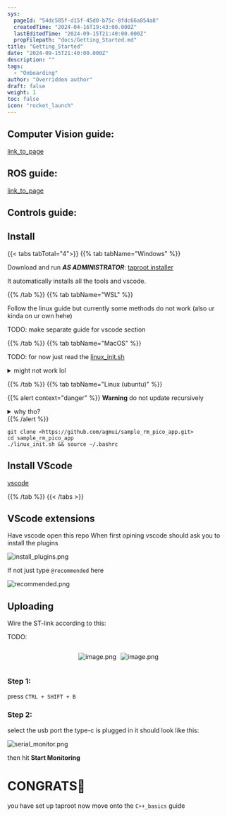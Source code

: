 ```yaml
---
sys:
  pageId: "54dc585f-d15f-45d0-b75c-8fdc66a854a8"
  createdTime: "2024-04-16T19:43:00.000Z"
  lastEditedTime: "2024-09-15T21:40:00.000Z"
  propFilepath: "docs/Getting_Started.md"
title: "Getting_Started"
date: "2024-09-15T21:40:00.000Z"
description: ""
tags:
  - "Onboarding"
author: "Overridden author"
draft: false
weight: 1
toc: false
icon: "rocket_launch"
---
```


## Computer Vision guide:

[link_to_page](86d45bc0-388b-4d26-8848-44f255f73d0e)

## ROS guide:

[link_to_page](3c76c1de-ec8f-46d6-8b0a-294005edc2d5)

## Controls guide:

## Install

{{< tabs tabTotal="4">}}
{{% tab tabName="Windows" %}}

Download and run _**AS ADMINISTRATOR**_: [taproot installer](https://github.com/Thornbots/TeachingFreshies/releases/tag/1.0)

It automatically installs all the tools and vscode.

{{% /tab %}}
{{% tab tabName="WSL" %}}

Follow the linux guide but currently some methods do not work (also ur kinda on ur own hehe)

TODO: make separate guide for vscode section

{{% /tab %}}
{{% tab tabName="MacOS" %}}

TODO: for now just read the [linux_init.sh](https://github.com/agmui/sample_rm_pico_app/blob/main/linux_init.sh)

<details>
<summary>might not work lol</summary>

`brew install libusb pkg-config`

Next install: [vscode](https://code.visualstudio.com/Download)

</details>

{{% /tab %}}
{{% tab tabName="Linux (ubuntu)" %}}

{{% alert context="danger" %}}
**Warning** do not update recursively
<details>
<summary>why tho?</summary>
There are some submodules that may go on for a while (like tinyusb) and I highly
recommend you don't need to get them.
If you want to see what submodules I update just look in `linux_init.sh`
</details>
{{% /alert %}}

```shell
git clone <https://github.com/agmui/sample_rm_pico_app.git>
cd sample_rm_pico_app
./linux_init.sh && source ~/.bashrc
```

## Install VScode

[vscode](https://code.visualstudio.com/Download)

{{% /tab %}}
{{< /tabs >}}

## VScode extensions

Have vscode open this repo
When first opining vscode should ask you to install the plugins

![install_plugins.png](https://prod-files-secure.s3.us-west-2.amazonaws.com/d518164a-d88e-44d1-a4ee-3adb3bd8bce0/89bd30f0-1825-4e77-867b-0a41ce370880/install_plugins.png?X-Amz-Algorithm=AWS4-HMAC-SHA256&X-Amz-Content-Sha256=UNSIGNED-PAYLOAD&X-Amz-Credential=ASIAZI2LB46646SSXU2Q%2F20250204%2Fus-west-2%2Fs3%2Faws4_request&X-Amz-Date=20250204T170252Z&X-Amz-Expires=3600&X-Amz-Security-Token=IQoJb3JpZ2luX2VjEBkaCXVzLXdlc3QtMiJGMEQCIFPXH6yIyrg%2BJFWk4m5mW4z0QdDEMkH%2FnVFAMqAazDL5AiAeOFZUDmaLR5AXzPEeanbBXQJD92ijwlz7rj6JrJf8sCr%2FAwgyEAAaDDYzNzQyMzE4MzgwNSIM%2Fbtx9tEBtIU9n7nLKtwDqb%2BjA5kdyYRGZeEvFlvzkE%2FSCT%2Biso9WzoiRNd0RFT%2BAQ2Ms4%2BWaz07pPuUgAAsdY8V3RRqVTgn1Q6zq13K3CckxYmqC3ft%2F%2F7sHU3uJtvu1G5yXUjsBvHrle1%2FGMEYD4TgHOf%2B6mnKp0FwMfHHE0Q1TGaxcn7jpHAr8gi8JXL2iCvOckDL8EmEHHGTJwsTwgnGsmFBAC%2B6Ejin7zc1nDah3lUdtjoYlpLW1hRjYuxcTp8mCukZHG6VJ560nbtxYDz%2BFrH0Tm9Kimt2mHT%2FC5O6VruGFo8Bccp9DdkBHBamkISO8fYYqWsWWZa1e1hNVdIiBCiNQKrN6TkAApphSXYUgi9DetOxBR0ESko%2BTuoASalAFXm9n14SvPMC%2By24E76tzyXhHdtmLe99fE3N9SKA%2Bzt2xaUxM1EvUkTFQeTYBKPTdLgm60vBYSCxUtnkCxEyKr9yTRJWdoA0zOaM4RPBL0PPJhtvuHJw3yG3ryK4W5z8tarVKh%2F3Y%2BwaiDfL7tIRKWV48hGzbzGVb8PO6SgqJaFWNSjsTPRoyDQcMozygtJLZFEJgJXKweJOagKmDFvDy96Ki7S3%2FImKrooB6VpzhDBTC4f%2BIy9EpUAxTqc75WLoqjonIynRCcesw2oWJvQY6pgFCkq1%2F9SHMzPtn2G0XYMTd%2Fp4sDB%2Bf1PNs1kj0vsGnww73b9g2Pqn04BZYcYYUS3WDZwhje6y5gE4W1Zg4Zl5Dx%2FZM4keHBRPKkQYBFCnqoc970G%2BZTIjB%2F6rRA0lGQ2TaQMzeskBy7D%2B66v474E7PmqZqUuS7M5l32M1AxVNTx4pAeFtW8AT4LvFMo0GXKdExfEPcwDlljdlGQuPugfeX2hU8ZJFN&X-Amz-Signature=3199678d640523d9396b0a11b304b025f17e7a17d43c7186d7f3efb3e7494f0f&X-Amz-SignedHeaders=host&x-id=GetObject)

If not just type `@recommended` here  

![recommended.png](https://prod-files-secure.s3.us-west-2.amazonaws.com/d518164a-d88e-44d1-a4ee-3adb3bd8bce0/61e661e9-5d85-4dfc-be0d-8d2097a5e793/recommended.png?X-Amz-Algorithm=AWS4-HMAC-SHA256&X-Amz-Content-Sha256=UNSIGNED-PAYLOAD&X-Amz-Credential=ASIAZI2LB46646SSXU2Q%2F20250204%2Fus-west-2%2Fs3%2Faws4_request&X-Amz-Date=20250204T170252Z&X-Amz-Expires=3600&X-Amz-Security-Token=IQoJb3JpZ2luX2VjEBkaCXVzLXdlc3QtMiJGMEQCIFPXH6yIyrg%2BJFWk4m5mW4z0QdDEMkH%2FnVFAMqAazDL5AiAeOFZUDmaLR5AXzPEeanbBXQJD92ijwlz7rj6JrJf8sCr%2FAwgyEAAaDDYzNzQyMzE4MzgwNSIM%2Fbtx9tEBtIU9n7nLKtwDqb%2BjA5kdyYRGZeEvFlvzkE%2FSCT%2Biso9WzoiRNd0RFT%2BAQ2Ms4%2BWaz07pPuUgAAsdY8V3RRqVTgn1Q6zq13K3CckxYmqC3ft%2F%2F7sHU3uJtvu1G5yXUjsBvHrle1%2FGMEYD4TgHOf%2B6mnKp0FwMfHHE0Q1TGaxcn7jpHAr8gi8JXL2iCvOckDL8EmEHHGTJwsTwgnGsmFBAC%2B6Ejin7zc1nDah3lUdtjoYlpLW1hRjYuxcTp8mCukZHG6VJ560nbtxYDz%2BFrH0Tm9Kimt2mHT%2FC5O6VruGFo8Bccp9DdkBHBamkISO8fYYqWsWWZa1e1hNVdIiBCiNQKrN6TkAApphSXYUgi9DetOxBR0ESko%2BTuoASalAFXm9n14SvPMC%2By24E76tzyXhHdtmLe99fE3N9SKA%2Bzt2xaUxM1EvUkTFQeTYBKPTdLgm60vBYSCxUtnkCxEyKr9yTRJWdoA0zOaM4RPBL0PPJhtvuHJw3yG3ryK4W5z8tarVKh%2F3Y%2BwaiDfL7tIRKWV48hGzbzGVb8PO6SgqJaFWNSjsTPRoyDQcMozygtJLZFEJgJXKweJOagKmDFvDy96Ki7S3%2FImKrooB6VpzhDBTC4f%2BIy9EpUAxTqc75WLoqjonIynRCcesw2oWJvQY6pgFCkq1%2F9SHMzPtn2G0XYMTd%2Fp4sDB%2Bf1PNs1kj0vsGnww73b9g2Pqn04BZYcYYUS3WDZwhje6y5gE4W1Zg4Zl5Dx%2FZM4keHBRPKkQYBFCnqoc970G%2BZTIjB%2F6rRA0lGQ2TaQMzeskBy7D%2B66v474E7PmqZqUuS7M5l32M1AxVNTx4pAeFtW8AT4LvFMo0GXKdExfEPcwDlljdlGQuPugfeX2hU8ZJFN&X-Amz-Signature=86666cd13cb0fc8504f44d33dbe66a0b03ac5899042c5a1863756a1b661739df&X-Amz-SignedHeaders=host&x-id=GetObject)

## Uploading

Wire the ST-link according to this:

TODO:

<div style="display: flex;flex-direction: row; column-gap:10px; max-width: 630px;justify-content: center;">
<div>

![image.png](https://prod-files-secure.s3.us-west-2.amazonaws.com/d518164a-d88e-44d1-a4ee-3adb3bd8bce0/210ecb78-1116-4d7b-b9b7-2292f66fa2c2/image.png?X-Amz-Algorithm=AWS4-HMAC-SHA256&X-Amz-Content-Sha256=UNSIGNED-PAYLOAD&X-Amz-Credential=ASIAZI2LB466UABTVMKE%2F20250204%2Fus-west-2%2Fs3%2Faws4_request&X-Amz-Date=20250204T170258Z&X-Amz-Expires=3600&X-Amz-Security-Token=IQoJb3JpZ2luX2VjEBkaCXVzLXdlc3QtMiJGMEQCIDqeRuxEGr67htDfAt5Cac1%2BHqIJrx0JkMbFkhmvMGBtAiBlQR5R4kmR5xmzSQBT4hyldhQYv4mvYIGozmPcKRLTByr%2FAwgyEAAaDDYzNzQyMzE4MzgwNSIMwn%2BWNpQhFrHSG%2BOGKtwDHoDdt43f85CsrywjH9JqQG52%2FlSCo7%2FqX9PbG9iXoejfshG7w2lbfaEfFN0fTzX6O%2FUCp3Je7QIj5xgetpQbClwXPDyDnngGvIPf8uqRcA9%2FccmYRrdV6vi9IqAO3E54%2FGEj9rkoJiXQB67ajVjasJIWYe5hVIuSqtRkSzwJlbDtSbm81V%2FJ09T%2FXFwViY86tGojCJDyOtZJpd7lASxWdAzMigMKzLnt8lSV27EewZ4DKkweuIiul1XVIoR9gwziVvtR1xzVWwQW8BIC6zPiEBl%2Be2WplgrORx7%2FV4o9HG4qBW7ec%2FzdU6mLgO%2FJkOK8xeKwtuXXR%2FPdp%2F8UryqQ7gSBN%2B%2BVTOO0KvdIHmtvvlTt7YrjzRblzveqFhsUeQ%2Fjf1%2F8GQlzfqYHLtN0GiiOfAa%2BtH5fRgnMp3g5I5Rhy766FZ5bmq6RgZJ8c8RDIwn%2FMYZwYijebqkd%2FIO2jywNu4YM6ZgMIJ6WJq47Fh9t38xtVEm3H%2FWqoljdJaZ8PmV0doe02X3ZeiPJWO%2FWC3ht6KGWBKYrKfoX%2F5rTWkBhqKe6oguGW5bjThNHocWRKpUF%2F1saek2aLf8x9XwbSHhQQvkZQ8o4noz77gPAGaCV5tljQVhvBdGdjRMMcsYwxYWJvQY6pgGHKzbjawZOe5408%2BTGglO3DWIduNXt7Sfw3%2B3dBS6aqDGxHoovBNcgMucyGcgI%2F%2Fak5%2FLxstF5feV1uPV93iBMUDnjhNFAWULILMR%2BJYOsYMzOswql3ZJGx0kDM5I4fjQYkbuEK5tE2VooudtNPFEo%2F1TlMe1JvOIy8lwTLgPz4qgY3dxOmGFxaDph5PGLT0bPuHC3d0%2Fk4pq6dBttilbOs9aE23VV&X-Amz-Signature=bd56e5a9c475c87cc88ee3e4ac463bd3e3825c02724037742185cf0a551d9077&X-Amz-SignedHeaders=host&x-id=GetObject)

</div>
<div>

![image.png](https://prod-files-secure.s3.us-west-2.amazonaws.com/d518164a-d88e-44d1-a4ee-3adb3bd8bce0/33a0fd0f-8ca6-4a86-8e09-26e95ded1fff/image.png?X-Amz-Algorithm=AWS4-HMAC-SHA256&X-Amz-Content-Sha256=UNSIGNED-PAYLOAD&X-Amz-Credential=ASIAZI2LB466VZGC6G57%2F20250204%2Fus-west-2%2Fs3%2Faws4_request&X-Amz-Date=20250204T170259Z&X-Amz-Expires=3600&X-Amz-Security-Token=IQoJb3JpZ2luX2VjEBkaCXVzLXdlc3QtMiJHMEUCICfixuXpavSZ%2BUQs1LSx1hVJmeimD73WMdzfAOBzlezOAiEAn6nq1ISsnyDqa0%2F3a23uvHExllYzQwMhF5Ea%2BHY9lewq%2FwMIMhAAGgw2Mzc0MjMxODM4MDUiDMw6KWJq%2Fvy7uZ1YKircA5IlrqJchURnvK%2FxmA1VvH2sRJM5fsG8StK7je65tcmIb7Iqnus%2BOmOuhpdF5LKeq31i%2BUeGlvvrMJpg6%2B5Yc45j%2FkttZ9eU7dCBmU2a8AKvYjnon7MSsf%2F1wvMzAncummZq9cJ%2BMX928wP3JiXkarEUKMop%2FHj2rx5TnQnsDtoGHhlhAFkkEFxo0cHO5ixwl7CP2suPaojzVJboidFHfwnP7uHBOP%2FqC2SnimgclPX9zUYYJdPK18tWid0sz3zdnvQwCYOJBGcBhAFUHD9hBiDraCXufG6jzHoadVhQF1OsOTIcQpjnhE3r0gIUkhKfGMNn%2ByvRImjDo%2FmUNj%2BfNNKRUPnSdsOj3ujqkrDrblQDdr%2BI2%2BsGnBGoC2BK7AY4Kfu%2BAySE%2Be6R%2BQFSouytBsWzsSI2tSjIvjsQO%2BsnHRDmwKVEDbgPP8NKPZPJXUWEIWTIPW4IQHd23cPeFyf7btEtOGCjHqLJhM0Mu%2Bm2FWM%2FQydWNLpueiwD0fKMSKOgOEQh6azGRVE728rJ6Un3DtjFzGafqwbmWB4D%2B1AxI%2F9UqTx%2B8jYaV8eqherxfyiYVDPP5GjGSLGh6VHIqiRXfBsJMjyYTcKIlbsuuSRUR4ksRCm6a88aHYp4KQDZML2Fib0GOqUBFTi1mrrvw81wT6TdvfKMxnTLHcZcGGhXOJFXkvOOM9WnqLJ4OYGb64OouP1E7ZQEpX%2FzeDhzxrCeuDSDtMdeMfGoMOC%2BNqx90mixki1x3b4WCirzRTStrAGilNLN49y2qgWTF%2BQyIKKukUqljaJrD4nL6JgY2TVsHF854KDpFqhqQDNj4COJpr1QzcNIGovaiBtCDXmC8ZHM84sDaGxf1eG%2BbWT%2B&X-Amz-Signature=abcbb9eb639f050695d68462570992c118aed40bd8664014eff07fe8cda40f9d&X-Amz-SignedHeaders=host&x-id=GetObject)

</div>
</div>

### Step 1:

press `CTRL + SHIFT + B`

### Step 2:

select the usb port the type-c is plugged in it should look like this:

![serial_monitor.png](https://prod-files-secure.s3.us-west-2.amazonaws.com/d518164a-d88e-44d1-a4ee-3adb3bd8bce0/f03f4774-05d4-4393-b6a0-d5efb6d315ab/serial_monitor.png?X-Amz-Algorithm=AWS4-HMAC-SHA256&X-Amz-Content-Sha256=UNSIGNED-PAYLOAD&X-Amz-Credential=ASIAZI2LB46646SSXU2Q%2F20250204%2Fus-west-2%2Fs3%2Faws4_request&X-Amz-Date=20250204T170252Z&X-Amz-Expires=3600&X-Amz-Security-Token=IQoJb3JpZ2luX2VjEBkaCXVzLXdlc3QtMiJGMEQCIFPXH6yIyrg%2BJFWk4m5mW4z0QdDEMkH%2FnVFAMqAazDL5AiAeOFZUDmaLR5AXzPEeanbBXQJD92ijwlz7rj6JrJf8sCr%2FAwgyEAAaDDYzNzQyMzE4MzgwNSIM%2Fbtx9tEBtIU9n7nLKtwDqb%2BjA5kdyYRGZeEvFlvzkE%2FSCT%2Biso9WzoiRNd0RFT%2BAQ2Ms4%2BWaz07pPuUgAAsdY8V3RRqVTgn1Q6zq13K3CckxYmqC3ft%2F%2F7sHU3uJtvu1G5yXUjsBvHrle1%2FGMEYD4TgHOf%2B6mnKp0FwMfHHE0Q1TGaxcn7jpHAr8gi8JXL2iCvOckDL8EmEHHGTJwsTwgnGsmFBAC%2B6Ejin7zc1nDah3lUdtjoYlpLW1hRjYuxcTp8mCukZHG6VJ560nbtxYDz%2BFrH0Tm9Kimt2mHT%2FC5O6VruGFo8Bccp9DdkBHBamkISO8fYYqWsWWZa1e1hNVdIiBCiNQKrN6TkAApphSXYUgi9DetOxBR0ESko%2BTuoASalAFXm9n14SvPMC%2By24E76tzyXhHdtmLe99fE3N9SKA%2Bzt2xaUxM1EvUkTFQeTYBKPTdLgm60vBYSCxUtnkCxEyKr9yTRJWdoA0zOaM4RPBL0PPJhtvuHJw3yG3ryK4W5z8tarVKh%2F3Y%2BwaiDfL7tIRKWV48hGzbzGVb8PO6SgqJaFWNSjsTPRoyDQcMozygtJLZFEJgJXKweJOagKmDFvDy96Ki7S3%2FImKrooB6VpzhDBTC4f%2BIy9EpUAxTqc75WLoqjonIynRCcesw2oWJvQY6pgFCkq1%2F9SHMzPtn2G0XYMTd%2Fp4sDB%2Bf1PNs1kj0vsGnww73b9g2Pqn04BZYcYYUS3WDZwhje6y5gE4W1Zg4Zl5Dx%2FZM4keHBRPKkQYBFCnqoc970G%2BZTIjB%2F6rRA0lGQ2TaQMzeskBy7D%2B66v474E7PmqZqUuS7M5l32M1AxVNTx4pAeFtW8AT4LvFMo0GXKdExfEPcwDlljdlGQuPugfeX2hU8ZJFN&X-Amz-Signature=0ea1ae25c0ee76e74afbdeaa34f2b1fd7b9f286cdb05aa7084a23c3b5c5eec24&X-Amz-SignedHeaders=host&x-id=GetObject)

then hit **Start Monitoring**

# CONGRATS🎉

you have set up taproot now move onto the `C++_basics` guide
